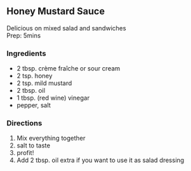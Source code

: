## Honey Mustard Sauce

Delicious on mixed salad and sandwiches <br>
Prep: 5mins

### Ingredients

- 2 tbsp. crème fraîche or sour cream
- 2 tsp. honey
- 2 tsp. mild mustard
- 2 tbsp. oil
- 1 tbsp. (red wine) vinegar
- pepper, salt

### Directions

1. Mix everything together
2. salt to taste
3. profit!
4. Add 2 tbsp. oil extra if you want to use it as salad dressing
